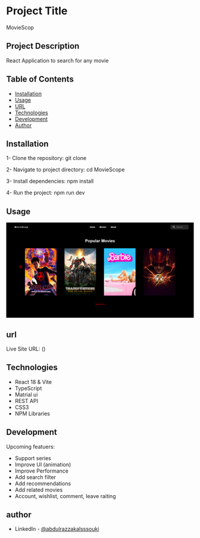 # Project Title

MovieScop

## Project Description

React Application to search for any movie

## Table of Contents

- [Installation](#installation)
- [Usage](#usage)
- [URL](#url)
- [Technologies](#technologies)
- [Development](#development)
- [Author](#author)

## Installation

1- Clone the repository:
git clone

2- Navigate to project directory:
cd MovieScope

3- Install dependencies:
npm install

4- Run the project:
npm run dev

## Usage

![UTrack](./public/MovieScope.png)

## url

Live Site URL: ()

## Technologies

- React 18 & Vite
- TypeScript
- Matrial ui
- REST API
- CSS3
- NPM Libraries

## Development

Upcoming featuers:

- Support series
- Improve UI (animation)
- Improve Performance
- Add search filter
- Add recommendations
- Add related movies
- Account, wishlist, comment, leave raiting

## author

- LinkedIn - [@abdulrazzakalsssouki](https://www.linkedin.com/in/abdulrazzakalsssouki)

